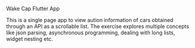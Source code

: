 Wake Cap Flutter App

This is a single page app to view aution information of cars obtained through an API as a scrollable list. The exercise explores multiple concepts like json parsing, asynchronous programming, dealing with long lists, widget nesting etc. 
